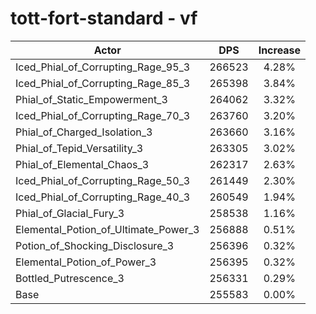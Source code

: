 # tott-fort-standard - vf
| Actor | DPS | Increase |
|---|:---:|:---:|
|Iced_Phial_of_Corrupting_Rage_95_3|266523|4.28%|
|Iced_Phial_of_Corrupting_Rage_85_3|265398|3.84%|
|Phial_of_Static_Empowerment_3|264062|3.32%|
|Iced_Phial_of_Corrupting_Rage_70_3|263760|3.20%|
|Phial_of_Charged_Isolation_3|263660|3.16%|
|Phial_of_Tepid_Versatility_3|263305|3.02%|
|Phial_of_Elemental_Chaos_3|262317|2.63%|
|Iced_Phial_of_Corrupting_Rage_50_3|261449|2.30%|
|Iced_Phial_of_Corrupting_Rage_40_3|260549|1.94%|
|Phial_of_Glacial_Fury_3|258538|1.16%|
|Elemental_Potion_of_Ultimate_Power_3|256888|0.51%|
|Potion_of_Shocking_Disclosure_3|256396|0.32%|
|Elemental_Potion_of_Power_3|256395|0.32%|
|Bottled_Putrescence_3|256331|0.29%|
|Base|255583|0.00%|
